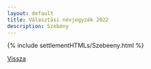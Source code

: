 ```yaml
---
layout: default
title: Választási névjegyzék 2022
description: Szebény
---
```


{% include settlementHTMLs/Szebeeny.html %}

[Vissza](./)